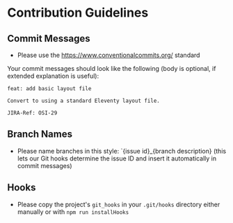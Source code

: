 # Contribution Guidelines

## Commit Messages

* Please use the https://www.conventionalcommits.org/ standard

Your commit messages should look like the following (body is optional, if extended explanation is useful):

```
feat: add basic layout file

Convert to using a standard Eleventy layout file.

JIRA-Ref: OSI-29
```

## Branch Names

* Please name branches in this style: `{issue id}_{branch description} (this lets our Git hooks determine the issue ID and insert it automatically in commit messages)

## Hooks

* Please copy the project's `git_hooks` in your `.git/hooks` directory either manually or with `npm run installHooks`